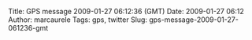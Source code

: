 Title: GPS message 2009-01-27 06:12:36 (GMT)
Date: 2009-01-27 06:12
Author: marcaurele
Tags: gps, twitter
Slug: gps-message-2009-01-27-061236-gmt

<!--break-->

<div class="gmap" id="gmap_20090126_221236">
</div>
</p>

